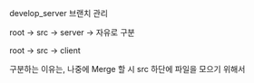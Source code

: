 develop_server 브랜치 관리

root -> src -> server -> 자유로 구분

root -> src -> client

구분하는 이유는, 나중에 Merge 할 시 src 하단에 파일을 모으기 위해서
